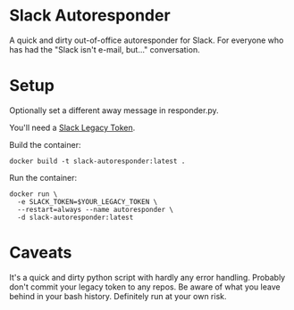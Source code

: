 # Slack Autoresponder

A quick and dirty out-of-office autoresponder for Slack. For everyone who has had the "Slack isn't e-mail, but..." conversation.

# Setup

Optionally set a different away message in responder.py.

You'll need a [Slack Legacy Token](https://api.slack.com/custom-integrations/legacy-tokens).

Build the container:

    docker build -t slack-autoresponder:latest .

Run the container:

    docker run \
      -e SLACK_TOKEN=$YOUR_LEGACY_TOKEN \
      --restart=always --name autoresponder \
      -d slack-autoresponder:latest

# Caveats

It's a quick and dirty python script with hardly any error handling. Probably don't commit your legacy token to any repos. Be aware of what you leave behind in your bash history. Definitely run at your own risk.
